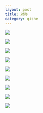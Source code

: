 ```yaml
---
layout: post
title: 对称
category: qishe
---
```


![](http://imglf1.nosdn.127.net/img/RHNjcVRJeFhJdmc1NEkyQTdFZWJuVnJ4TWlvOHlRcTAvK2hHblVWRENpOXFmVXByZFhWTWd3PT0.jpg?imageView&thumbnail=1680x0&quality=96&stripmeta=0&type=jpg)

<!--more-->


![](http://imglf.nosdn.127.net/img/RHNjcVRJeFhJdmc1NEkyQTdFZWJuZEtaNXJyQUdmalR0SGZ3eHNlR3FZMUl0bVdCeXVqRVlnPT0.jpg?imageView&thumbnail=1680x0&quality=96&stripmeta=0&type=jpg)

![](http://imglf2.nosdn.127.net/img/RHNjcVRJeFhJdmc1NEkyQTdFZWJuZjJTNm9SZFBhOGF6WGN2RkRRVCtQNXpuYkM2VzJVSHRRPT0.jpg?imageView&thumbnail=1680x0&quality=96&stripmeta=0&type=jpg)

![](http://imglf.nosdn.127.net/img/RHNjcVRJeFhJdmc1NEkyQTdFZWJuZGE3cFpEYjJtUEhYblAxQ0p2T3ZqTElGZ2tIak1ZQlhBPT0.jpg?imageView&thumbnail=1680x0&quality=96&stripmeta=0&type=jpg)

![](http://imglf1.nosdn.127.net/img/RHNjcVRJeFhJdmc1NEkyQTdFZWJuY2hEdmcrejFLN3l1S3cra1JJTlVuWEp2U29lUkxIb2JBPT0.jpg?imageView&thumbnail=1680x0&quality=96&stripmeta=0&type=jpg)

![](http://imglf.nosdn.127.net/img/RHNjcVRJeFhJdmc1NEkyQTdFZWJuYkp3T1BuSHBGUE9lTkJHZlUyUUxlNUFpbjl0Y2Y1b3BRPT0.jpg?imageView&thumbnail=1680x0&quality=96&stripmeta=0&type=jpg)

![](http://imglf.nosdn.127.net/img/RHNjcVRJeFhJdmc1NEkyQTdFZWJuWms2TkhjSi9rdHVLc0xENTR6dk5ES0gra0pMSG03M0ZBPT0.jpg?imageView&thumbnail=1680x0&quality=96&stripmeta=0&type=jpg)

![](http://imglf0.nosdn.127.net/img/RHNjcVRJeFhJdmdHTHVHeFY3YTlEb3dsZGwremxRNktCaVVmK21qSGM1TUUzT05Ob2FEVmZnPT0.jpg?imageView&thumbnail=1680x0&quality=96&stripmeta=0&type=jpg)

![](http://imglf2.nosdn.127.net/img/RHNjcVRJeFhJdmdHTHVHeFY3YTlEbHY5WkdDeUhGUlhERVE3Z29rQ0dNK2pLeXhYRTBjeGp3PT0.jpg?imageView&thumbnail=1680x0&quality=96&stripmeta=0&type=jpg)
